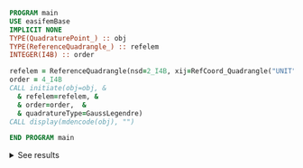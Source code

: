 ```fortran
PROGRAM main
USE easifemBase
IMPLICIT NONE
TYPE(QuadraturePoint_) :: obj
TYPE(ReferenceQuadrangle_) :: refelem
INTEGER(I4B) :: order

refelem = ReferenceQuadrangle(nsd=2_I4B, xij=RefCoord_Quadrangle("UNIT"))
order = 4_I4B
CALL initiate(obj=obj, &
  & refelem=refelem, &
  & order=order,  &
  & quadratureType=GaussLegendre)
CALL display(mdencode(obj), "")

END PROGRAM main


```

<details>
<summary>See results</summary>
<div>

|  |   |  |  |  |  |  |  |  |  |
| --- |  --- |  --- |  --- |  --- |  --- |  --- |  --- |  --- |  --- |
| x1 | 0.1127 | 0.1127 | 0.1127 | 0.5 | 0.5 | 0.5 | 0.8873 | 0.8873 | 0.8873 |
| x2 | 0.1127 | 0.5 | 0.8873 | 0.1127 | 0.5 | 0.8873 | 0.1127 | 0.5 | 0.8873 |
| w | 7.71605E-02 | 0.12346 | 7.71605E-02 | 0.12346 | 0.19753 | 0.12346 | 7.71605E-02 | 0.12346 | 7.71605E-02 |

</div>
</details>
